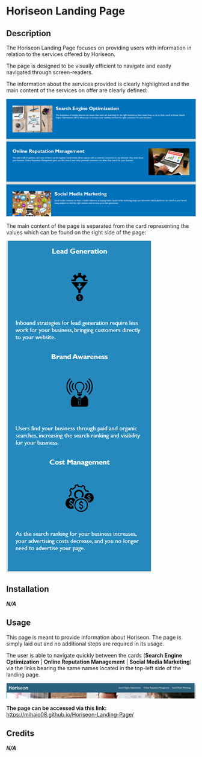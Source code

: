 # Horiseon Landing Page

## Description 

The Horiseon Landing Page focuses on providing users with information in relation to the services offered by Horiseon.

The page is designed to be visually efficient to navigate and easily navigated through screen-readers.

The information about the services provided is clearly highlighted and the main content of the services on offer are clearly defined:

![Picture of the main contents of the page](Screenshots/ss2.png)


The main content of the page is separated from the card representing the values which can be found on the right side of the page:

![Picture of the Values found on right side of the page](Screenshots/ss1.png)

## Installation

***N/A***

## Usage 

This page is meant to provide information about Horiseon. The page is simply laid out and no additional steps are required in its usage.

The user is able to navigate quickly between the cards (**Search Engine Optimization** | **Online Reputation Management** | **Social Media Marketing**) via the links bearing the same  names located in the top-left side of the landing page.

![Picture of the Navigation Bar contents](Screenshots/ss3.png)


**The page can be accessed via this link:** https://mihaio08.github.io/Horiseon-Landing-Page/


## Credits

***N/A***


